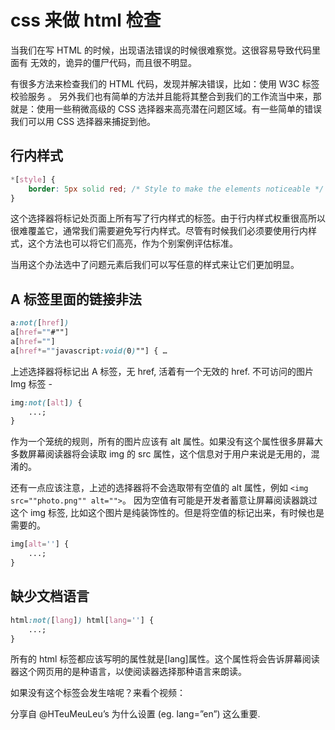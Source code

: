 <!-- Date: 2017-07-20 13:03 -->

# css 来做 html 检查

当我们在写 HTML 的时候，出现语法错误的时候很难察觉。这很容易导致代码里面有 无效的，诡异的僵尸代码，而且很不明显。

有很多方法来检查我们的 HTML 代码，发现并解决错误，比如：使用 W3C 标签校验服务 。 另外我们也有简单的方法并且能将其整合到我们的工作流当中来，那就是：使用一些稍微高级的 CSS 选择器来高亮潜在问题区域。有一些简单的错误我们可以用 CSS 选择器来捕捉到他。

## 行内样式

```css
*[style] {
    border: 5px solid red; /* Style to make the elements noticeable */
}
```

这个选择器将标记处页面上所有写了行内样式的标签。由于行内样式权重很高所以很难覆盖它，通常我们需要避免写行内样式。尽管有时候我们必须要使用行内样式，这个方法也可以将它们高亮，作为个别案例评估标准。

当用这个办法选中了问题元素后我们可以写任意的样式来让它们更加明显。

## A 标签里面的链接非法

```css
a:not([href])
a[href=""#""]
a[href=""]
a[href*=""javascript:void(0)""] { …
```

上述选择器将标记出 A 标签，无 href, 活着有一个无效的 href.
不可访问的图片 Img 标签 -

```css
img:not([alt]) {
    ...;
}
```

作为一个笼统的规则，所有的图片应该有 alt 属性。如果没有这个属性很多屏幕大多数屏幕阅读器将会读取 img 的 src 属性，这个信息对于用户来说是无用的，混淆的。

还有一点应该注意，上述的选择器将不会选取带有空值的 alt 属性，例如 `<img src=""photo.png"" alt="">`。 因为空值有可能是开发者蓄意让屏幕阅读器跳过这个 img 标签, 比如这个图片是纯装饰性的。但是将空值的标记出来，有时候也是需要的。

```css
img[alt=''] {
    ...;
}
```

## 缺少文档语言

```css
html:not([lang]) html[lang=''] {
    ...;
}
```

所有的 html 标签都应该写明的属性就是[lang]属性。这个属性将会告诉屏幕阅读器这个网页用的是种语言，以使阅读器选择那种语言来朗读。

如果没有这个标签会发生啥呢？来看个视频：

分享自 @HTeuMeuLeu’s 为什么设置 (eg. lang=”en”) 这么重要.

